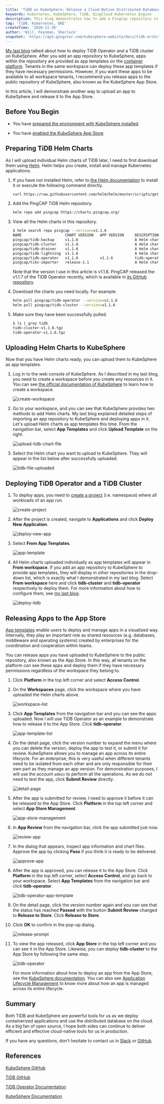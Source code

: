 ```yaml
---
title: 'TiDB on KubeSphere: Release a Cloud-Native Distributed Database to the KubeSphere App Store'
keywords: Kubernetes, KubeSphere, TiDB, QingCloud Kubernetes Engine
description: This blog demonstrates how to add a PingCap repository to KubeSphere to deploy tidb-operator and tidb-cluster.
tag: 'TiDB, Kubernetes, QKE'
createTime: '2020-11-30'
author: 'Will, Feynman, Sherlock'
snapshot: 'https://ap3.qingstor.com/kubesphere-website/docs/tidb-architecture.png'
---
```


[My last blog](https://kubesphere.io/blogs/tidb-on-kubesphere-using-qke/) talked about how to deploy TiDB Operator and a TiDB cluster on KubeSphere. After you add an app repository to KubeSphere, apps within the repository are provided as app templates on the [container platform](https://kubesphere.io/). Tenants in the same workspace can deploy these app templates if they have necessary permissions. However, if you want these apps to be available to all workspace tenants, I recommend you release apps to the public repository of KubeSphere, also known as the KubeSphere App Store.

In this article, I will demonstrate another way to upload an app to KubeSphere and release it to the App Store.

## Before You Begin

- You have [prepared the environment with KubeSphere installed](https://kubesphere.io/blogs/tidb-on-kubesphere-using-qke/#preparing-environments).

- You have [enabled the KubeSphere App Store](https://kubesphere.io/docs/pluggable-components/app-store/).

## Preparing TiDB Helm Charts

As I will upload individual Helm charts of TiDB later, I need to first download them using [Helm](https://helm.sh/). Helm helps you create, install and manage Kubernetes applications.

1. If you have not installed Helm, refer to [the Helm documentation](https://helm.sh/docs/intro/install/) to install it or execute the following command directly.

   ```bash
   curl https://raw.githubusercontent.com/helm/helm/master/scripts/get-helm-3 | bash
   ```

2. Add the PingCAP TiDB Helm repository.

   ```bash
   helm repo add pingcap https://charts.pingcap.org/
   ```

3. View all the Helm charts in this repository.

   ```bash
   $ helm search repo pingcap --version=v1.1.6
   NAME                    CHART VERSION   APP VERSION     DESCRIPTION                            
   pingcap/tidb-backup     v1.1.6                          A Helm chart for TiDB Backup or Restore
   pingcap/tidb-cluster    v1.1.6                          A Helm chart for TiDB Cluster          
   pingcap/tidb-drainer    v1.1.6                          A Helm chart for TiDB Binlog drainer.  
   pingcap/tidb-lightning  v1.1.6                          A Helm chart for TiDB Lightning        
   pingcap/tidb-operator   v1.1.6          v1.1.6          tidb-operator Helm chart for Kubernetes
   pingcap/tikv-importer   release-1.1                     A Helm chart for TiKV Importer
   ```

   Note that the version I use in this article is v1.1.6. PingCAP released the v1.1.7 of the TiDB Operator recently, which is available in [its GitHub repository](https://github.com/pingcap/tidb-operator/releases).

4. Download the charts you need locally. For example:

   ```bash
   helm pull pingcap/tidb-operator --version=v1.1.6
   helm pull pingcap/tidb-cluster --version=v1.1.6
   ```

5. Make sure they have been successfully pulled.

   ```bash
   $ ls | grep tidb
   tidb-cluster-v1.1.6.tgz
   tidb-operator-v1.1.6.tgz
   ```


## Uploading Helm Charts to KubeSphere

Now that you have Helm charts ready, you can upload them to KubeSphere as app templates.

1. Log in to the web console of KubeSphere. As I described in my last blog, you need to create a workspace before you create any resources in it. You can see [the official documentation of KubeSphere](https://kubesphere.io/docs/quick-start/create-workspace-and-project/) to learn how to create a workspace.

   ![create-workspace](https://ap3.qingstor.com/kubesphere-website/docs/20201026192648.png)

2. Go to your workspace, and you can see that KubeSphere provides two methods to add Helm charts. My last blog explained detailed steps of importing an app repository to KubeSphere and deploying apps in it. Let's upload Helm charts as app templates this time. From the navigation bar, select **App Templates** and click **Upload Template** on the right.

   ![upload-tidb-chart-file](https://ap3.qingstor.com/kubesphere-website/docs/upload-tidb-chart-file.jpg)

3. Select the Helm chart you want to upload to KubeSphere. They will appear in the list below after successfully uploaded.

   ![tidb-file-uploaded](https://ap3.qingstor.com/kubesphere-website/docs/20201130142335.png)

## Deploying TiDB Operator and a TiDB Cluster

1. To deploy apps, you need to [create a project](https://kubesphere.io/docs/quick-start/create-workspace-and-project/#task-3-create-a-project) (i.e. namespace) where all workloads of an app run.

   ![create-project](https://ap3.qingstor.com/kubesphere-website/docs/20201026193410.png)

2. After the project is created, navigate to **Applications** and click **Deploy New Application**.

   ![deploy-new-app](https://ap3.qingstor.com/kubesphere-website/docs/20201026193632.png)

3. Select **From App Templates**.

   ![app-template](https://ap3.qingstor.com/kubesphere-website/docs/20201026193657.png)

4. All Helm charts uploaded individually as app templates will appear in **From workspace**. If you add an app repository to KubeSphere to provide app templates, they will display in other repositories in the drop-down list, which is exactly what I demonstrated in my last blog. Select **From workspace** here and click **tidb-cluster** and **tidb-operator** respectively to deploy them. For more information about how to configure them, see [my last blog](https://kubesphere.io/blogs/tidb-on-kubesphere-using-qke/).

   ![deploy-tidb](https://ap3.qingstor.com/kubesphere-website/docs/20201201141406.png)

## Releasing Apps to the App Store

[App templates](https://kubesphere.io/docs/project-user-guide/application/app-template/) enable users to deploy and manage apps in a visualized way. Internally, they play an important role as shared resources (e.g. databases, middleware and operating systems) created by enterprises for the coordination and cooperation within teams.

You can release apps you have uploaded to KubeSphere to the public repository, also known as the App Store. In this way, all tenants on the platform can see these apps and deploy them if they have necessary permissions regardless of the workspace they belong to.

1. Click **Platform** in the top left corner and select **Access Control**.

2. On the **Workspaces** page, click the workspace where you have uploaded the Helm charts above.

   ![workspace-list](https://ap3.qingstor.com/kubesphere-website/docs/20201201145849.png)

3. Click **App Templates** from the navigation bar and you can see the apps uploaded. Now I will use TiDB Operator as an example to demonstrate how to release it to the App Store. Click **tidb-operator**.

   ![app-template-list](https://ap3.qingstor.com/kubesphere-website/docs/20201201150748.png)

4. On the detail page, click the version number to expand the menu where you can delete the version, deploy the app to test it, or submit it for review. KubeSphere allows you to manage an app across its entire lifecycle. For an enterprise, this is very useful when different tenants need to be isolated from each other and are only responsible for their own part as they manage an app version. For demonstration purposes, I will use the account `admin` to perform all the operations. As we do not need to test the app, click **Submit Review** directly.

   ![detail-page](https://ap3.qingstor.com/kubesphere-website/docs/20201201150948.png)

5. After the app is submitted for review, I need to approve it before it can be released to the App Store. Click **Platform** in the top left corner and select **App Store Management**.

   ![app-store-management](https://ap3.qingstor.com/kubesphere-website/docs/20201201152220.png)

6. In **App Review** from the navigation bar, click the app submitted just now.

   ![review-app](https://ap3.qingstor.com/kubesphere-website/docs/20201201152456.png)

7. In the dialog that appears, inspect app information and chart files. Approve the app by clicking **Pass** if you think it is ready to be delivered.

   ![approve-app](https://ap3.qingstor.com/kubesphere-website/docs/20201201152734.png)

8. After the app is approved, you can release it to the App Store. Click **Platform** in the top left corner,  select **Access Control**, and go back to your workspace. Select **App Templates** from the navigation bar and click **tidb-operator**.

   ![tidb-operator-app-template](https://ap3.qingstor.com/kubesphere-website/docs/20201201153102.png)

9. On the detail page, click the version number again and you can see that the status has reached **Passed** with the button **Submit Review** changed to **Release to Store**. Click **Release to Store**.

10. Click **OK** to confirm in the pop-up dialog.

    ![release-prompt](https://ap3.qingstor.com/kubesphere-website/docs/20201201153423.png)

11. To view the app released, click **App Store** in the top left corner and you can see it in the App Store. Likewise, you can deploy **tidb-cluster** to the App Store by following the same step.

    ![tidb-operator](https://ap3.qingstor.com/kubesphere-website/docs/20201201154211.png)

    For more information about how to deploy an app from the App Store, see the [KubeSphere documentation](https://kubesphere.io/docs/project-user-guide/application/deploy-app-from-appstore/). You can also see [Application Lifecycle Management](https://kubesphere.io/docs/application-store/app-lifecycle-management/) to know more about how an app is managed across its entire lifecycle.

## Summary

Both TiDB and KubeSphere are powerful tools for us as we deploy containerized applications and use the distributed database on the cloud. As a big fan of open source, I hope both sides can continue to deliver efficient and effective cloud-native tools for us in production.

If you have any questions, don’t hesitate to contact us in [Slack](https://join.slack.com/t/kubesphere/shared_invite/enQtNTE3MDIxNzUxNzQ0LTZkNTdkYWNiYTVkMTM5ZThhODY1MjAyZmVlYWEwZmQ3ODQ1NmM1MGVkNWEzZTRhNzk0MzM5MmY4NDc3ZWVhMjE) or [GitHub](https://github.com/kubesphere).

## References

[KubeSphere GitHub](https://github.com/kubesphere/kubesphere)

[TiDB GitHub](https://github.com/pingcap/TiDB)

[TiDB Operator Documentation](https://docs.pingcap.com/tidb-in-kubernetes/stable/tidb-operator-overview)

[KubeSphere Documentation](https://kubesphere.io/docs/)
